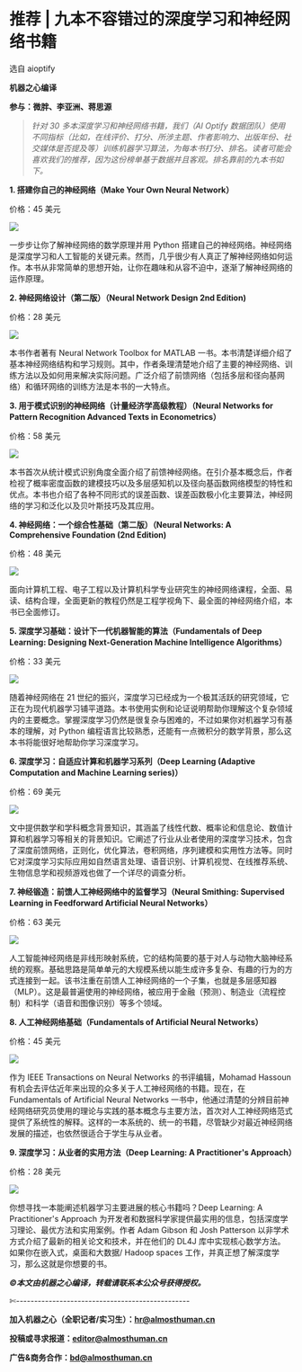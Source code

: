 # 推荐 | 九本不容错过的深度学习和神经网络书籍

选自 aioptify

**机器之心编译**

**参与：微胖、李亚洲、蒋思源**

> *针对 30 多本深度学习和神经网络书籍，我们（AI Optify 数据团队）使用不同指标（比如，在线评价、打分、所涉主题、作者影响力、出版年份、社交媒体是否提及等）训练机器学习算法，为每本书打分、排名。读者可能会喜欢我们的推荐，因为这份榜单基于数据并且客观。排名靠前的九本书如下。*

**1\. 搭建你自己的神经网络（Make Your Own Neural Network）**

价格：45 美元

![](img/b09239c623ca26c9f51f0e6b1b28739f.jpg)  

一步步让你了解神经网络的数学原理并用 Python 搭建自己的神经网络。神经网络是深度学习和人工智能的关键元素。然而，几乎很少有人真正了解神经网络如何运作。本书从非常简单的思想开始，让你在趣味和从容不迫中，逐渐了解神经网络的运作原理。

**2\. 神经网络设计（第二版）（Neural Network Design 2nd Edition)**

价格：28 美元

![](img/1c55d380b99c21092a4a127db557c164.jpg) 

本书作者著有 Neural Network Toolbox for MATLAB 一书。本书清楚详细介绍了基本神经网络结构和学习规则。其中，作者条理清楚地介绍了主要的神经网络、训练方法以及如何用来解决实际问题。广泛介绍了前馈网络（包括多层和径向基网络）和循环网络的训练方法是本书的一大特点。

**3\. 用于模式识别的神经网络（计量经济学高级教程）（Neural Networks for Pattern Recognition Advanced Texts in Econometrics）**

价格：58 美元

![](img/1693a3e703f2bf828e1c7e2cbc0f1d44.jpg)  

本书首次从统计模式识别角度全面介绍了前馈神经网络。在引介基本概念后，作者检视了概率密度函数的建模技巧以及多层感知机以及径向基函数网络模型的特性和优点。本书也介绍了各种不同形式的误差函数、误差函数极小化主要算法，神经网络的学习和泛化以及贝叶斯技巧及其应用。

**4\. 神经网络：一个综合性基础（第二版）（Neural Networks: A Comprehensive Foundation (2nd Edition)**

价格：48 美元

![](img/418924cd51c339e52b6fcefca728ae57.jpg)

面向计算机工程、电子工程以及计算机科学专业研究生的神经网络课程，全面、易读、结构合理，全面更新的教程仍然是工程学视角下、最全面的神经网络介绍，本书已全面修订。

**5\. 深度学习基础：设计下一代机器智能的算法（Fundamentals of Deep Learning: Designing Next-Generation Machine Intelligence Algorithms）**

价格：33 美元

![](img/7c74c54a01ac8f63122d982f95426a43.jpg) 

随着神经网络在 21 世纪的振兴，深度学习已经成为一个极其活跃的研究领域，它正在为现代机器学习铺平道路。本书使用实例和论证说明帮助你理解这个复杂领域内的主要概念。掌握深度学习仍然是很复杂与困难的，不过如果你对机器学习有基本的理解，对 Python 编程语言比较熟悉，还能有一点微积分的数学背景，那么这本书将能很好地帮助你学习深度学习。

**6\. 深度学习：自适应计算和机器学习系列（Deep Learning (Adaptive Computation and Machine Learning series)）**

价格：69 美元

![](img/456c338479d40f97b5b505f54273f825.jpg) 

文中提供数学和学科概念背景知识，其涵盖了线性代数、概率论和信息论、数值计算和机器学习等相关的背景知识。它阐述了行业从业者使用的深度学习技术，包含了深度前馈网络，正则化，优化算法，卷积网络，序列建模和实用性方法等。同时它对深度学习实际应用如自然语言处理、语音识别、计算机视觉、在线推荐系统、生物信息学和视频游戏也做了一个详尽的调查分析。

**7\. 神经锻造：前馈人工神经网络中的监督学习（Neural Smithing: Supervised Learning in Feedforward Artificial Neural Networks）**

价格：63 美元

![](img/40da58635323b58355ae9bc5d6692bb2.jpg) 

人工智能神经网络是非线形映射系统，它的结构简要的基于对人与动物大脑神经系统的观察。基础思路是简单单元的大规模系统以能生成许多复杂、有趣的行为的方式连接到一起。该书注重在前馈人工神经网络的一个子集，也就是多层感知器（MLP）。这是最普遍使用的神经网络，被应用于金融（预测）、制造业（流程控制）和科学（语音和图像识别）等多个领域。

**8\. 人工神经网络基础（Fundamentals of Artificial Neural Networks）**

价格：45 美元

**![](img/33a3415697a8b217639248ec53c004c8.jpg)** 

作为 IEEE Transactions on Neural Networks 的书评编辑，Mohamad Hassoun 有机会去评估近年来出现的众多关于人工神经网络的书籍。现在，在 Fundamentals of Artificial Neural Networks 一书中，他通过清楚的分辨目前神经网络研究员使用的理论与实践的基本概念与主要方法，首次对人工神经网络范式提供了系统性的解释。这样的一本系统的、统一的书籍，尽管缺少对最近神经网络发展的描述，也依然很适合于学生与从业者。

**9\. 深度学习：从业者的实用方法（Deep Learning: A Practitioner's Approach）**

价格：28 美元

![](img/c7189b6e856b4e971aa39842f6f7448d.jpg) 

你想寻找一本能阐述机器学习主要进展的核心书籍吗？Deep Learning: A Practitioner's Approach 为开发者和数据科学家提供最实用的信息，包括深度学习理论、最优方法和实用案例。作者 Adam Gibson 和 Josh Patterson 以非学术方式介绍了最新的相关论文和技术，并在他们的 DL4J 库中实现核心数学方法。如果你在嵌入式，桌面和大数据/ Hadoop spaces 工作，并真正想了解深度学习，那么这就是你想要的书。

***©本文由机器之心编译，***转载请联系本公众号获得授权***。***

✄------------------------------------------------

**加入机器之心（全职记者/实习生）：hr@almosthuman.cn**

**投稿或寻求报道：editor@almosthuman.cn**

**广告&商务合作：bd@almosthuman.cn**